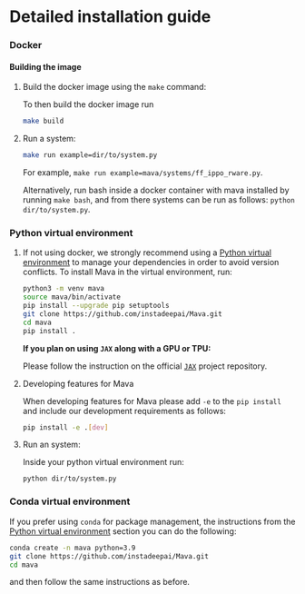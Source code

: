 # Detailed installation guide

### Docker

#### Building the image

1. Build the docker image using the `make` command:

    To then build the docker image run

    ```bash
    make build
    ```

2. Run a system:

    ```bash
    make run example=dir/to/system.py
    ```

    For example, `make run example=mava/systems/ff_ippo_rware.py`.

    Alternatively, run bash inside a docker container with mava installed by running `make bash`, and from there systems can be run as follows: `python dir/to/system.py`.

### Python virtual environment

1. If not using docker, we strongly recommend using a
    [Python virtual environment](https://docs.python.org/3/tutorial/venv.html)
    to manage your dependencies in order to avoid version conflicts. To install Mava in the virtual environment, run:

    ```bash
    python3 -m venv mava
    source mava/bin/activate
    pip install --upgrade pip setuptools
    git clone https://github.com/instadeepai/Mava.git
    cd mava
    pip install .
    ```

    **If you plan on using `JAX` along with a GPU or TPU:**

    Please follow the instruction on the official [`JAX`](https://github.com/google/jax) project repository.

2. Developing features for Mava

    When developing features for Mava please add `-e` to the `pip install` and include our development requirements as follows:

    ```bash
    pip install -e .[dev]
    ```

3. Run an system:

    Inside your python virtual environment run:
    ```
    python dir/to/system.py
    ```

### Conda virtual environment
If you prefer using `conda` for package management, the instructions from the [Python virtual environment](#python-virtual-environment) section you can do the following:

```bash
conda create -n mava python=3.9
git clone https://github.com/instadeepai/Mava.git
cd mava
```
and then follow the same instructions as before.
